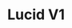 ---
layout: default
title: Lucid V1 
permalink: /fpga/lucid-v1/intro
has_children: true
parent: FPGA
nav_order: 1
---